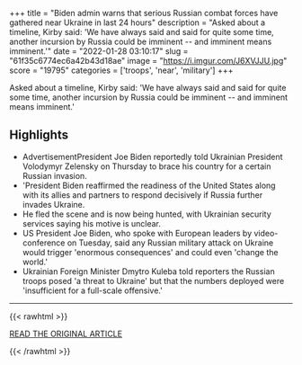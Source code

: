 +++
title = "Biden admin warns that serious Russian combat forces have gathered near Ukraine in last 24 hours"
description = "Asked about a timeline, Kirby said: 'We have always said and said for quite some time, another incursion by Russia could be imminent -- and imminent means imminent.'"
date = "2022-01-28 03:10:17"
slug = "61f35c6774ec6a42b43d18ae"
image = "https://i.imgur.com/J6XVJJU.jpg"
score = "19795"
categories = ['troops', 'near', 'military']
+++

Asked about a timeline, Kirby said: 'We have always said and said for quite some time, another incursion by Russia could be imminent -- and imminent means imminent.'

## Highlights

- AdvertisementPresident Joe Biden reportedly told Ukrainian President Volodymyr Zelensky on Thursday to brace his country for a certain Russian invasion.
- 'President Biden reaffirmed the readiness of the United States along with its allies and partners to respond decisively if Russia further invades Ukraine.
- He fled the scene and is now being hunted, with Ukrainian security services saying his motive is unclear.
- US President Joe Biden, who spoke with European leaders by video-conference on Tuesday, said any Russian military attack on Ukraine would trigger 'enormous consequences' and could even 'change the world.'
- Ukrainian Foreign Minister Dmytro Kuleba told reporters the Russian troops posed 'a threat to Ukraine' but that the numbers deployed were 'insufficient for a full-scale offensive.'

---

{{< rawhtml >}}
  <p class="article-category">
    <a target="_blank" href="https://www.dailymail.co.uk/news/article-10449615/Biden-admin-warns-Russian-combat-forces-gathered-near-Ukraine-24-hours.html">READ THE ORIGINAL ARTICLE</a>
  </p>
{{< /rawhtml >}}
